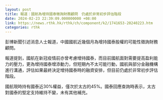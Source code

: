 ```yaml
---
layout: post
title: 報道：國航為增持國泰徵詢財務顧問　仍處於非常初步評估階段
date: 2024-02-23 22:39:09.000000000 +08:00
link: https://news.rthk.hk/rthk/ch/component/k2/1741653-20240223.htm
categories: rthk
---
```


彭博新聞引述消息人士報道，中國國航近幾個月為增持國泰股權的可能性徵詢財務顧問。

報道提到，國航在新冠疫情前亦曾考慮增持國泰，而目前國航面對需要提高盈利能力的壓力，更為增持國泰增添動力，但短期內不太可能行動，國航與部分金融機構進行溝通，評估如果最終決定增持國泰時的融資安排，但目前仍處於非常初步評估階段。

國航現時持有國泰近30%權益，僅次於太古的45%。國泰回應查詢時表示，太古對國泰的堅定支持維持不變，未有其他補充。
